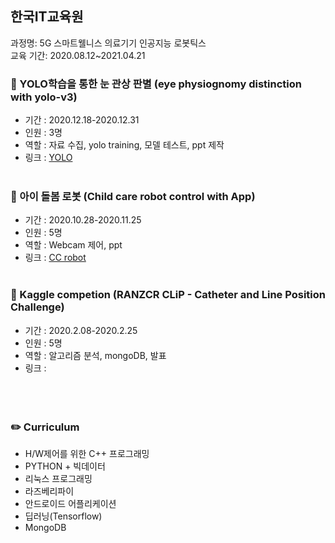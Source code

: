 ## 한국IT교육원
과정명: 5G 스마트웰니스 의료기기 인공지능 로봇틱스  
교육 기간: 2020.08.12~2021.04.21    


### :tangerine: YOLO학습을 통한 눈 관상 판별 (eye physiognomy distinction with yolo-v3)
- 기간 : 2020.12.18-2020.12.31
- 인원 : 3명
- 역할 : 자료 수집, yolo training, 모델 테스트, ppt 제작
- 링크 : [YOLO](https://github.com/kang-my/H_project/tree/main/04%20yolo)
<br></br>
### :tangerine: 아이 돌봄 로봇 (Child care robot control with App)
- 기간 : 2020.10.28-2020.11.25  
- 인원 : 5명  
- 역할 : Webcam 제어, ppt 
- 링크 : [CC robot](https://github.com/kang-my/H_project/tree/main/03%20cc_robot)
<br></br>
### :tangerine: Kaggle competion (RANZCR CLiP - Catheter and Line Position Challenge)
- 기간 : 2020.2.08-2020.2.25
- 인원 : 5명
- 역할 : 알고리즘 분석, mongoDB, 발표
- 링크 : 
<br></br>
<br></br>
### :pencil2: Curriculum
- H/W제어를 위한 C++ 프로그래밍
- PYTHON + 빅데이터
- 리눅스 프로그래밍
- 라즈베리파이
- 안드로이드 어플리케이션
- 딥러닝(Tensorflow)
- MongoDB
